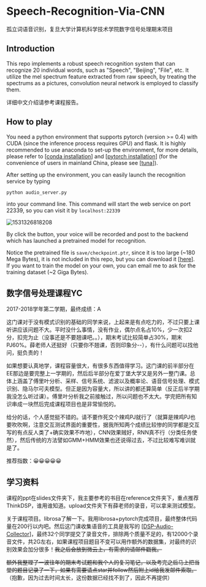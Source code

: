 # Speech-Recognition-Via-CNN
孤立词语音识别，复旦大学计算机科学技术学院数字信号处理期末项目

## Introduction

This repo implements a robust speech recognition system that can recognize 20 individual words, such as "Speech", "Beijing", "File", etc. It utilize the mel spectrum feature extracted from raw speech, by treating the spectrums as a pictures, convolution neural network is employed to classify them.

详细中文介绍请参考课程报告。

## How to play

You need a python environment that supports pytorch (version >= 0.4) with CUDA (since the inference process requires GPU) and flask. It is highly recommended to use anaconda to set-up the environment, for more details, please refer to [[conda installation](https://conda.io/docs/user-guide/install/index.html)] and [[pytorch installation](http://pytorch.org)] (for the convenience of users in mainland China, please see [[tuna](https://mirror.tuna.tsinghua.edu.cn/help/anaconda/)]).

After setting up the environment, you can easily launch the recognition service by typing

```bash
python audio_server.py
```

into your command line. This command will start the web service on port 22339, so you can visit it by `localhost:22339`

![1531326818208](README.assets/1531326818208.png)

By click the button, your voice will be recorded and post to the backend which has launched a pretrained model for recognition.

Notice the pretrained file is `save/checkpoint.ptr`, since it is too large (~180 Mega Bytes), it is not included in this repo, but you can download it [[here](https://share.weiyun.com/5jTqCGw)]. If you want to train the model on your own, you can email me to ask for the training dataset (~2 Giga Bytes).

## 数字信号处理课程YC

2017-2018学年第二学期，最终成绩：A

这门课对于没有模式识别的基础的同学来说，上起来是有点吃力的，不过只要上课听讲应该问题不大。平时没什么事情，没有作业，偶尔点名占10%，少一次扣2分，扣完为止（没事还是不要翘课吧。。），期末考试比较简单占30%，期末PJ60%。薛老师人还挺好（只要你不翘课，否则印象分--），有什么问题可以找他问，挺负责的！

如果想要认真地学，课程容量很大，有很多东西值得学习。这门课的前半部分在EE那边是要完整上一学期的，然后后半部分在爱丁堡大学又是另外一整门课。总体上涵盖了傅里叶分析、采样、信号系统、滤波以及概率论、语音信号处理、模式识别、隐马尔可夫模型。但正是因为容量大，所以讲的都还算简单（反正后半学期我没怎么听过课）。傅里叶分析我之前接触过，所以问题也不太大。学完把所有知识串成一块然后完成课程项目也是非常愉悦的。

给分的话，个人感觉挺不错的。请不要作死交个辣鸡PJ就行了（就算是辣鸡PJ也要吹吹啊，注意交互测试界面的重要性，据我所知两个成绩比较惨的同学都是交互写的有点反人类了+确实效果不咋地），CNN效果贼好，RNN真不行（分类任务使然），然后传统的方法譬如GMM+HMM效果也还说得过去，不过比较难写难训就是了。

推荐指数：😀😀😀😀😀

## 学习资料

课程的ppt在slides文件夹下，我主要参考的书目在reference文件夹下，重点推荐ThinkDSP，谁用谁知道。upload文件夹下有薛老师的录音，可以拿来测试模型。

关于课程项目。librosa了解一下。我用librosa+pytorch完成项目，最终整体代码量在200行以内吧。然后这门课收集语音的工具是我写的 [[DSP-Audio-Collector](https://github.com/ichn-hu/DSP-Audio-Collector)]，最终32个同学提交了录音文件，排除两个质量不足的，有12000个录音文件，共2G左右，如果课程项目题目不变可以用作额外的数据集，对最终的识别效果会加分很多！~~我之后会放到微云上，有需求的请邮件戳我。~~

~~额外我整理了一波往年的期末考试题和我个人的复习笔记，以及考完之后马上把当堂的题目记录了一下，如果有需要请点star并follow然后附上id给我发邮件索取。~~ （抱歉，因为过去时间太长，这份数据已经找不到了，因此不再提供）
